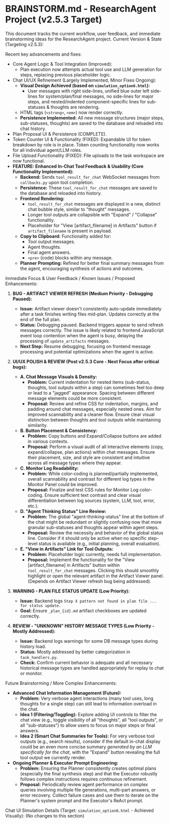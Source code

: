 # BRAINSTORM.md - ResearchAgent Project (v2.5.3 Target)

This document tracks the current workflow, user feedback, and immediate brainstorming ideas for the ResearchAgent project.
Current Version & State (Targeting v2.5.3):

Recent key advancements and fixes:

  - Core Agent Logic & Tool Integration (Improved):
      - Plan execution now attempts actual tool use and LLM generation for steps, replacing previous placeholder logic.
  - Chat UI/UX Refinement (Largely Implemented, Minor Fixes Ongoing):
      - **Visual Design Achieved (based on `simulation_option6.html`):**
          - User messages with right side-lines, unified blue outer left side-lines for system/plan/final messages, no side-lines for major steps, and nested/indented component-specific lines for sub-statuses & thoughts are rendering.
      - HTML tags (`<strong>`, `<em>`) now render correctly.
      - **Persistence Implemented:** All new message structures (major steps, sub-statuses, thoughts) are saved to the database and reloaded into chat history.
  - Plan Proposal UI & Persistence (COMPLETE).
  - Token Counter UI & Functionality (FIXED): Expandable UI for token breakdown by role is in place. Token counting functionality now works for all individual agent/LLM roles.
  - File Upload Functionality (FIXED): File uploads to the task workspace are now functional.
  - **FEATURE: Enhanced In-Chat Tool Feedback & Usability (Core Functionality Implemented):**
      - **Backend:** Sends `tool_result_for_chat` WebSocket messages from `callbacks.py` upon tool completion.
      - **Persistence:** These `tool_result_for_chat` messages are saved to the database and reloaded into history.
      - **Frontend Rendering:**
          - `tool_result_for_chat` messages are displayed in a new, distinct chat bubble style, similar to "thought" messages.
          - Longer tool outputs are collapsible with "Expand" / "Collapse" functionality.
          - Placeholder for "View [artifact_filename] in Artifacts" button if `artifact_filename` is present in payload.
      - **Copy to Clipboard:** Functionality added for:
          - Tool output messages.
          - Agent thoughts.
          - Final agent answers.
          - `<pre>` (code) blocks within any message.
      - **Planner Prompting:** Refined for better final summary messages from the agent, encouraging synthesis of actions and outcomes.

Immediate Focus & User Feedback / Known Issues / Proposed Enhancements:

1.  **BUG - ARTIFACT VIEWER REFRESH (Medium Priority - Debugging Paused):**
    * **Issue:** Artifact viewer doesn't consistently auto-update immediately after a task finishes writing files mid-plan. Updates correctly at the end of the full plan.
    * **Status:** Debugging paused. Backend triggers appear to send refresh messages correctly. The issue is likely related to frontend JavaScript event loop contention when the agent is busy, delaying the processing of `update_artifacts` messages.
    * **Next Step:** Resume debugging, focusing on frontend message processing and potential optimizations when the agent is active.

2.  **UI/UX POLISH & REVIEW (Post v2.5.3 Core - Next Focus after critical bugs):**
    * **A. Chat Message Visuals & Density:**
        * **Problem:** Current indentation for nested items (sub-status, thoughts, tool outputs within a step) can sometimes feel too deep or lead to a "jagged" appearance. Spacing between different message elements could be more consistent.
        * **Proposal:** Review and refine CSS for indentation, margins, and padding around chat messages, especially nested ones. Aim for improved scannability and a cleaner flow. Ensure clear visual distinction between thoughts and tool outputs while maintaining similarity.
    * **B. Button Placement & Consistency:**
        * **Problem:** Copy buttons and Expand/Collapse buttons are added in various contexts.
        * **Proposal:** Perform a visual audit of all interactive elements (copy, expand/collapse, plan actions) within chat messages. Ensure their placement, size, and style are consistent and intuitive across all message types where they appear.
    * **C. Monitor Log Readability:**
        * **Problem:** While color-coding is planned/partially implemented, overall scannability and contrast for different log types in the Monitor Panel could be improved.
        * **Proposal:** Finalize and test CSS rules for Monitor Log color-coding. Ensure sufficient text contrast and clear visual differentiation between log sources (system, LLM, tool, error, etc.).
    * **D. "Agent Thinking Status" Line Review:**
        * **Problem:** The global "agent-thinking-status" line at the bottom of the chat might be redundant or slightly confusing now that more granular sub-statuses and thoughts appear within agent steps.
        * **Proposal:** Review the necessity and behavior of the global status line. Consider if it should only be active when no specific step-level status is available (e.g., initial planning, overall evaluation).
    * **E. "View in Artifacts" Link for Tool Outputs:**
        * **Problem:** Placeholder logic currently, needs full implementation.
        * **Proposal:** Implement the functionality for the "View [artifact_filename] in Artifacts" button within `tool_result_for_chat` messages. Clicking this should smoothly highlight or open the relevant artifact in the Artifact Viewer panel. (Depends on Artifact Viewer refresh bug being addressed).

3.  **WARNING - PLAN FILE STATUS UPDATE (Low Priority):**
    * **Issue:** Backend logs `Step X pattern not found in plan file ... for status update.`
    * **Goal:** Ensure `_plan_{id}.md` artifact checkboxes are updated correctly.

4.  **REVIEW - "UNKNOWN" HISTORY MESSAGE TYPES (Low Priority - Mostly Addressed):**
    * **Issue:** Backend logs warnings for some DB message types during history load.
    * **Status:** Mostly addressed by better categorization in `task_handlers.py`.
    * **Check:** Confirm current behavior is adequate and all necessary historical message types are handled appropriately for replay to chat or monitor.

Future Brainstorming / More Complex Enhancements:

* **Advanced Chat Information Management (Future):**
    * **Problem:** Very verbose agent interactions (many tool uses, long thoughts for a single step) can still lead to information overload in the chat.
    * **Idea 1 (Filtering/Toggling):** Explore adding UI controls to filter the chat view (e.g., toggle visibility of all "thoughts", all "tool outputs", or all "sub-statuses") to allow users to focus on major steps or final answers.
    * **Idea 2 (Smart Chat Summaries for Tools):** For very verbose tool outputs (e.g., search results), consider if the default in-chat display could be an even more concise summary *generated by an LLM specifically for the chat*, with the "Expand" button revealing the full tool output we currently render.
* **Ongoing Planner & Executor Prompt Engineering:**
    * **Problem:** Ensuring the Planner consistently creates optimal plans (especially the final synthesis step) and that the Executor robustly follows complex instructions requires continuous refinement.
    * **Proposal:** Periodically review agent performance on complex queries involving multiple file generations, multi-part answers, or error recovery. Collect failure cases and use them to iterate on the Planner's system prompt and the Executor's ReAct prompt.

Chat UI Simulation Details (Target: `simulation_option6.html` - Achieved Visually):
 (No changes to this section)
